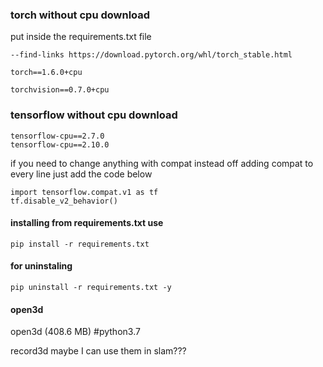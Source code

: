 
### torch without cpu download






put inside the requirements.txt file


```
--find-links https://download.pytorch.org/whl/torch_stable.html

torch==1.6.0+cpu

torchvision==0.7.0+cpu
```
### tensorflow without cpu download


```
tensorflow-cpu==2.7.0
tensorflow-cpu==2.10.0
```
if you need to change anything with compat instead off adding compat to every line just add the code below
```
import tensorflow.compat.v1 as tf
tf.disable_v2_behavior()
```
#### installing from requirements.txt use

```
pip install -r requirements.txt
```
#### for uninstaling

```
pip uninstall -r requirements.txt -y
```
#### open3d 

open3d  (408.6 MB) #python3.7

record3d maybe I can use them in slam???

